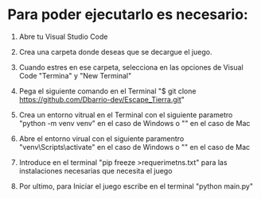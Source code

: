 # Para poder ejecutarlo es necesario:

1. Abre tu Visual Studio Code

2. Crea una carpeta donde deseas que se decargue el juego.

3. Cuando estres en ese carpeta, selecciona en las opciones de Visual Code "Termina" y "New Terminal"

4. Pega el siguiente comando en el Terminal "$ git clone https://github.com/Dbarrio-dev/Escape_Tierra.git"

5. Crea un entorno vitrual en el Terminal con el siguiente parametro "python -m venv venv" en el caso de Windows  o "" en el caso de Mac

6. Abre el entorno virual con el siguiente paramentro "venv\Scripts\activate" en el caso de Windows  o "" en el caso de Mac

7. Introduce en el terminal "pip freeze >requerimetns.txt" para las instalaciones necesarias que necesita el juego

8. Por ultimo, para Iniciar el juego escribe en el terminal "python main.py" 

